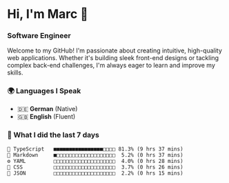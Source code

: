 # Hi, I'm Marc 👋 
### Software Engineer

Welcome to my GitHub! I'm passionate about creating intuitive, high-quality web applications. Whether it's building sleek front-end designs or tackling complex back-end challenges, I'm always eager to learn and improve my skills.  

### 🌍 Languages I Speak  
- 🇩🇪 **German** (Native)  
- 🇬🇧 **English** (Fluent)

### 🤯 What I did the last 7 days

```
🔷 TypeScript   ■■■■■■■■■■■■■■■■□□□□ 81.3% (9 hrs 37 mins)
📝 Markdown     ■□□□□□□□□□□□□□□□□□□□  5.2% (0 hrs 37 mins)
⚙️ YAML         □□□□□□□□□□□□□□□□□□□□  4.0% (0 hrs 28 mins)
🎨 CSS          □□□□□□□□□□□□□□□□□□□□  3.7% (0 hrs 26 mins)
📄 JSON         □□□□□□□□□□□□□□□□□□□□  2.2% (0 hrs 15 mins)
```